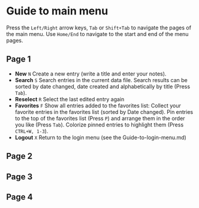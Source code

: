 
# Guide to main menu
Press the ```Left/Right``` arrow keys, ```Tab``` or ```Shift+Tab``` to navigate the pages of the main menu. Use ```Home/End``` to navigate to the start and end of the menu pages.

## Page 1

- **New** ```N``` Create a new entry (write a title and enter your notes).
- **Search** ```S``` Search entries in the current data file. Search results can be sorted by date changed, date created and alphabetically by title (Press ```Tab```).
- **Reselect** ```R``` Select the last edited entry again
- **Favorites** ```F``` Show all entries added to the favorites list: Collect your favorite entries in the favorites list (sorted by Date changed). Pin entries to the top of the favorites list (Press ```P```) and arrange them in the order you like (Press ```Tab```). Colorize pinned entries to highlight them (Press ```CTRL+W, 1-3```).
- **Logout** ```X``` Return to the login menu (see the Guide-to-login-menu.md)

## Page 2


## Page 3


## Page 4
